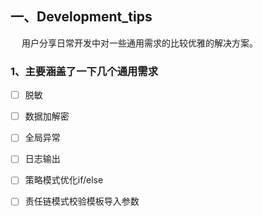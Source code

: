 一、Development_tips
---
&emsp; 用户分享日常开发中对一些通用需求的比较优雅的解决方案。

### 1、主要涵盖了一下几个通用需求
- [ ] 脱敏
- [ ] 数据加解密
- [ ] 全局异常
- [ ] 日志输出
- [ ] 策略模式优化if/else
- [ ] 责任链模式校验模板导入参数

